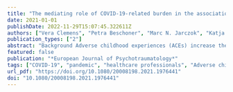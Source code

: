 ```yaml
---
title: "The mediating role of COVID-19-related burden in the association between adverse childhood experiences and emotional exhaustion: results of the egePan – VOICE study"
date: 2021-01-01
publishDate: 2022-11-29T15:07:45.322611Z
authors: ["Vera Clemens", "Petra Beschoner", "Marc N. Jarczok", "Katja Weimer", "Maximilian Kempf", "Eva Morawa", "Franziska Geiser", "Christian Albus", "Susan Steudte-Schmiedgen", "Harald Gündel", "J.M. Fegert", "Lucia Jerg-Bretzke"]
publication_types: ["2"]
abstract: "Background Adverse childhood experiences (ACEs) increase the risk for mental health problems. However, there is a lack of data targeting the role of ACEs for one of the most prevalent mental health problems in health-care professionals: burnout.Objective We aimed to assess the relationship between ACEs and the core burnout dimension ‘emotional exhaustion’ (EE). As health-care professionals have been facing particular challenges during the COVID-19 pandemic, we furthermore aimed to assess the role of COVID-19 associated burden in the interplay between ACEs and EE.Methods During the first lockdown in Germany, a total of 2500 medical healthcare professionals were questioned in a cross-sectional online survey. Questions targeted, among others, sociodemographics, ACEs, COVID-19-associated problems (e.g. increase of workload, worries about relatives and patients) and emotional exhaustion, measured by the respective dimension of the Maslach Burnout Inventory (MBI).Results In German health-care professionals, ACEs were associated with a higher EE score. The number of experienced ACEs was associated with the majority of assessed COVID-19-associated problems. An increasing number of ACEs predicted higher EE scores, controlling for gender. The association between ACEs and EE was mediated significantly by COVID-19-associated problems. These included maladaptive coping strategies such as increased smoking, drinking and use of antidepressants/tranquilizers, feeling less protected by measures of the employee or the state, a greater feeling of being burdened by COVID-19-associated problems and greater exhaustion and sleep problems.Conclusion Our findings suggest ACEs as significant risk factor for EE in German health-care professionals. The current pandemic means a significant burden that further pronounces this risk."
featured: false
publication: "*European Journal of Psychotraumatology*"
tags: ["COVID-19", "pandemic", "healthcare professionals", "Adverse childhood experiences (ACEs)", "agotamiento", "agotamiento emocional", "burnout", "emotional exhaustion", "Experiencias adversas en la niñez (ACEs)", "pandemia", "profesionales de la salud", "不良童年经历 (ACE)", "倦怠", "医疗保健专业人员", "情绪疲惫", "流行病"]
url_pdf: "https://doi.org/10.1080/20008198.2021.1976441"
doi: "10.1080/20008198.2021.1976441"
---
```


